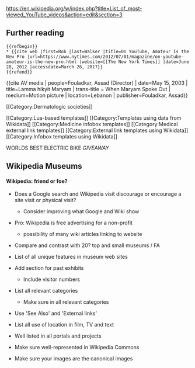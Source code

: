 
https://en.wikipedia.org/w/index.php?title=List_of_most-viewed_YouTube_videos&action=edit&section=3

## Further reading

	{{refbegin}}
	* {{cite web |first=Rob |last=Walker |title=On YouTube, Amateur Is the New Pro |url=https://www.nytimes.com/2012/07/01/magazine/on-youtube-amateur-is-the-new-pro.html |website=[[The New York Times]] |date=June 28, 2012 |accessdate=March 26, 2017}}
	{{refend}}


{{cite AV media | people=Fouladkar, Assad (Director) | date=May 15, 2003 | title=Lamma hikyit Maryam | trans-title = When Maryam Spoke Out | medium=Motion picture | location=Lebanon | publisher=Fouladkar, Assad}}


[[Category:Dermatologic societies]]

[[Category:Lua-based templates]]
[[Category:Templates using data from Wikidata]]
[[Category:Medicine infobox templates]]
[[Category:Medical external link templates]]
[[Category:External link templates using Wikidata]]
[[Category:Infobox templates using Wikidata]]

WORLDS BEST ELECTRIC BIKE *GIVEAWAY*

## Wikipedia Museums

#### Wikipedia: friend or foe?

* Does a Google search and Wikipedia visit discourage or encourage a site visit or physical visit?
	* Consider improving what Google and Wiki show
* Pro: Wikipedia is free advertising for a non-profit
	* possibility of many wiki articles linking to website

* Compare and contrast with 20? top and small museums / FA
* List of all unique features in museum web sites
* Add section for past exhibits
	* Include visitor numbers
* List all relevant categories
	* Make sure in all relevant categories
* Use 'See Also' and 'External links'
* List all use of location in film, TV and text
* Well listed in all portals and projects
* Make sure well-represented in Wikipedia Commons
* Make sure your images are the canonical images



